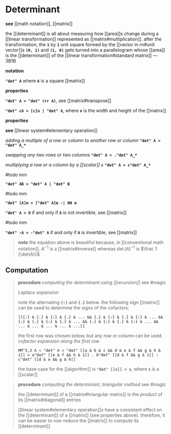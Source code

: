 # Determinant

**see** [[math notation]], [[matrix]]

the [[determinant]] is all about measuring how [[area]]s change during a [[linear transformation]] represented as [[matrix#multiplication]]. after the transformation, the **`1`** by **`1`** unit square formed by the [[vector in rn#unit vector]]s **`(0, 1)`** and **`(1, 0)`** gets turned into a parallelogram whose [[area]] is the [[determinant]] of the [[linear transformation#standard matrix]] &mdash; 3B1B

**notation**

**`"det" A`** where **`A`** is a square [[matrix]]

**properties**

**`"det" A = "det" (rr A)`**, see [[matrix#transpose]]

**`"det" cA = [c]n | "det" A`**, where **`n`** is the width and height of the [[matrix]]

**properties**

**see** [[linear system#elementary operation]]

_adding a multiple of a row or column to another row or column_ **`"det" A = "det" A_*`**

_swapping any two rows or two columns_ **`"det" A = ."det" A_*`**

_multiplying a row or a column by a [[scalar]] **`c`**_ **`"det" A = c"det" A_*`**

#todo mm

**`"det" AB = "det" A | "det" B`**

#todo mm

**`"det" [A]m = ["det" A]m -| NN m`**

**`"det" A = 0`** if and only if **`A`** is not invertible, see [[matrix]]

#todo mm

**`"det" -A = -"det" A`** if and only if **`A`** is invertible, see [[matrix]]

> **note** the equation above is beautiful because, in [[conventional math notation]], $A^{-1}$ is a [[matrix#inverse]] whereas $\det(A)^{-1}$ is $\frac 1 {\det(A)}$

## Computation

> **procedure** _computing the determinant using [[recursion]]_ see #magic
>
> _Laplace expansion_
>
> note the alternating **`{:}`** and **`{.}`** below. the following sign [[matrix]] can be used to determine the signs of the cofactors:
>
> **`[]{:} & {.} & {:} & {.} & ... && {.} & {:} & {.} & {:} & ... && {:} & {.} & {:} & {.} & ... && {.} & {:} & {.} & {:} & ... && ... & ... & ... & ... & ...[]`**
>
> the first row was chosen below, but any row or column can be used. _cofactor expansion along the first row_
>
> **`MM^3,3 A < "det" A = "det" []a & b & c && d & e & f && g & h & i[] = a"det" []e & f && h & i[] . b"det" []d & f && g & i[] : c"det" []d & e && g & h[]`**
>
> the base case for the [[algorithm]] is **`"det" []s[] = s`**, where **`s`** is a [[scalar]]

> **procedure** _computing the determinant, triangular method_ see #magic
>
> the [[determinant]] of a [[matrix#triangular matrix]] is the product of its [[matrix#diagonal]] entries
>
> [[linear system#elementary operation]]s have a consistent effect on the [[determinant]] of a [[matrix]] (see properties above). therefore, it can be easier to row-reduce the [[matrix]] to compute its [[determinant]]
